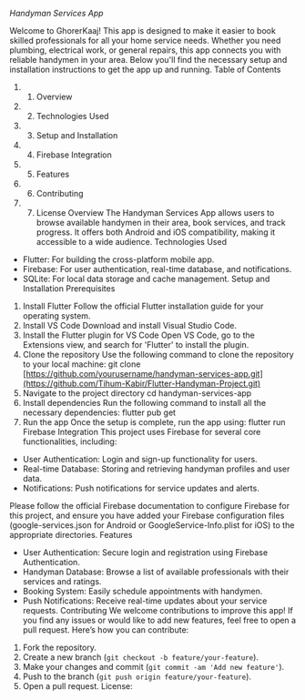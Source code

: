 *Handyman Services App*

Welcome to GhorerKaaj! This app is designed to make it easier to book skilled professionals for all your home service needs. Whether you need plumbing, electrical work, or general repairs, this app connects you with reliable handymen in your area. Below you'll find the necessary setup and installation instructions to get the app up and running.
Table of Contents
1.	1. Overview
2.	2. Technologies Used
3.	3. Setup and Installation
4.	4. Firebase Integration
5.	5. Features
6.	6. Contributing
7.	7. License
Overview
The Handyman Services App allows users to browse available handymen in their area, book services, and track progress. It offers both Android and iOS compatibility, making it accessible to a wide audience.
Technologies Used
- Flutter: For building the cross-platform mobile app.
- Firebase: For user authentication, real-time database, and notifications.
- SQLite: For local data storage and cache management.
Setup and Installation
Prerequisites
1. Install Flutter
   Follow the official Flutter installation guide for your operating system.
2. Install VS Code
   Download and install Visual Studio Code.
3. Install the Flutter plugin for VS Code
   Open VS Code, go to the Extensions view, and search for 'Flutter' to install the plugin.
4. Clone the repository
   Use the following command to clone the repository to your local machine:
   git clone [https://github.com/yourusername/handyman-services-app.git](https://github.com/Tihum-Kabir/Flutter-Handyman-Project.git)
5. Navigate to the project directory
   cd handyman-services-app
6. Install dependencies
   Run the following command to install all the necessary dependencies:
   flutter pub get
7. Run the app
   Once the setup is complete, run the app using:
   flutter run
Firebase Integration
This project uses Firebase for several core functionalities, including:
- User Authentication: Login and sign-up functionality for users.
- Real-time Database: Storing and retrieving handyman profiles and user data.
- Notifications: Push notifications for service updates and alerts.

Please follow the official Firebase documentation to configure Firebase for this project, and ensure you have added your Firebase configuration files (google-services.json for Android or GoogleService-Info.plist for iOS) to the appropriate directories.
Features
- User Authentication: Secure login and registration using Firebase Authentication.
- Handyman Database: Browse a list of available professionals with their services and ratings.
- Booking System: Easily schedule appointments with handymen.
- Push Notifications: Receive real-time updates about your service requests.
Contributing
We welcome contributions to improve this app! If you find any issues or would like to add new features, feel free to open a pull request. Here’s how you can contribute:

1. Fork the repository.
2. Create a new branch (`git checkout -b feature/your-feature`).
3. Make your changes and commit (`git commit -am 'Add new feature'`).
4. Push to the branch (`git push origin feature/your-feature`).
5. Open a pull request.
License:

